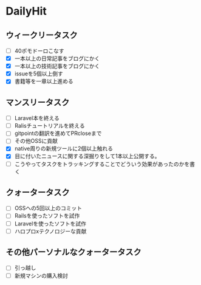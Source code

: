 # DailyHit

## ウィークリータスク

- [ ] 40ポモドーロこなす
- [X] 一本以上の日常記事をブログにかく  
- [X] 一本以上の技術記事をブログにかく  
- [X] issueを5個以上倒す
- [X] 書籍等を一章以上進める

## マンスリータスク
- [ ] Laravel本を終える
- [ ] Ralisチュートリアルを終える
- [ ] gitpointの翻訳を進めてPRcloseまで
- [ ] その他OSSに貢献
- [X] native周りの新規ツールに2個以上触れる
- [X] 目に付いたニュースに関する深掘りをして1本以上公開する。
- [ ] こうやってタスクをトラッキングすることでどういう効果があったのかを書く

## クォータータスク
- [ ] OSSへの5回以上のコミット
- [ ] Railsを使ったソフトを試作
- [ ] Laravelを使ったソフトを試作
- [ ] ハロプロxテクノロジーな貢献

## その他パーソナルなクォータータスク
- [ ] 引っ越し
- [ ] 新規マシンの購入検討
